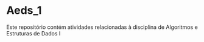 # Aeds_1
Este repositório contém atividades relacionadas à disciplina de Algoritmos e Estruturas de Dados I
